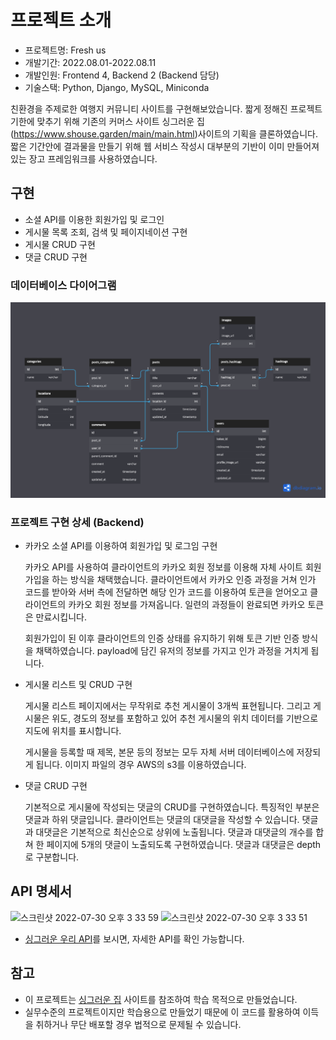 # 프로젝트 소개

* 프로젝트명: Fresh us
* 개발기간: 2022.08.01-2022.08.11
* 개발인원: Frontend 4, Backend 2 (Backend 담당)
* 기술스택: Python, Django, MySQL, Miniconda

친환경을 주제로한 여행지 커뮤니티 사이트를 구현해보았습니다. 짧게 정해진 프로젝트 기한에 맞추기 위해 기존의 커머스 사이트 싱그러운 집(https://www.shouse.garden/main/main.html)사이트의 기획을 클론하였습니다. 짧은 기간안에 결과물을 만들기 위해 웹 서비스 작성시 대부분의 기반이 이미 만들어져있는 장고 프레임워크를 사용하였습니다. 

## 구현

* 소셜 API를 이용한 회원가입 및 로그인
* 게시물 목록 조회, 검색 및 페이지네이션 구현
* 게시물 CRUD 구현
* 댓글 CRUD 구현
 
### 데이터베이스 다이어그램

![diagram](./freshus.png)

### 프로젝트 구현 상세 (Backend)

* 카카오 소셜 API를 이용하여 회원가입 및 로그임 구현

    카카오 API를 사용하여 클라이언트의 카카오 회원 정보를 이용해 자체 사이트 회원가입을 하는 방식을 채택했습니다. 클라이언트에서 카카오 인증 과정을 거쳐 인가 코드를 받아와 서버 측에 전달하면 해당 인가 코드를 이용하여 토큰을 얻어오고 클라이언트의 카카오 회원 정보를 가져옵니다. 일련의 과정들이 완료되면 카카오 토큰은 만료시킵니다.

    회원가입이 된 이후 클라이언트의 인증 상태를 유지하기 위해 토큰 기반 인증 방식을 채택하였습니다. payload에 담긴 유저의 정보를 가지고 인가 과정을 거치게 됩니다.

* 게시물 리스트 및 CRUD 구현

    게시물 리스트 페이지에서는 무작위로 추천 게시물이 3개씩 표현됩니다. 그리고 게시물은 위도, 경도의 정보를 포함하고 있어 추천 게시물의 위치 데이터를 기반으로 지도에 위치를 표시합니다.
    
    게시물을 등록할 때 제목, 본문 등의 정보는 모두 자체 서버 데이터베이스에 저장되게 됩니다. 이미지 파일의 경우 AWS의 s3를 이용하였습니다. 

* 댓글 CRUD 구현

    기본적으로 게시물에 작성되는 댓글의 CRUD를 구현하였습니다. 특징적인 부분은 댓글과 하위 댓글입니다. 클라이언트는 댓글의 대댓글을 작성할 수 있습니다. 댓글과 대댓글은 기본적으로 최신순으로 상위에 노출됩니다. 댓글과 대댓글의 개수를 합쳐 한 페이지에 5개의 댓글이 노출되도록 구현하였습니다. 댓글과 대댓글은 depth로 구분합니다.

## API 명세서
<img width="789" alt="스크린샷 2022-07-30 오후 3 33 59" src="https://user-images.githubusercontent.com/91110192/184284788-c9657496-28e3-4027-bccf-9ebd0ef858ed.png">
<img width="789" alt="스크린샷 2022-07-30 오후 3 33 51" src="https://user-images.githubusercontent.com/91110192/184284793-e3f193f4-8718-47ac-9a0f-00da5e949f10.png">

* [싱그러운 우리 API](https://pastoral-slice-3c4.notion.site/API-553343a65d5c49c1bdf2024745ce39c9)를 보시면, 자세한 API를 확인 가능합니다.

## 참고
- 이 프로젝트는 [싱그러운 집](https://www.shouse.garden/main/main.html) 사이트를 참조하여 학습 목적으로 만들었습니다.
- 실무수준의 프로젝트이지만 학습용으로 만들었기 때문에 이 코드를 활용하여 이득을 취하거나 무단 배포할 경우 법적으로 문제될 수 있습니다.
